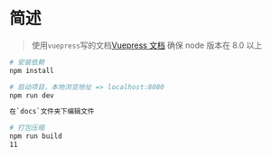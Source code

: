 # 简述

> 使用`vuepress`写的文档[Vuepress 文档](https://vuepress.vuejs.org/zh/)
> 确保 node 版本在 8.0 以上

```bash
# 安装依赖
npm install

# 启动项目，本地浏览地址 => localhost:8080
npm run dev

在`docs`文件夹下编辑文件

# 打包压缩
npm run build
11
```
